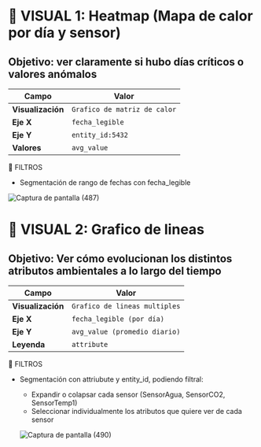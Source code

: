 
# 🔷 VISUAL 1: Heatmap (Mapa de calor por día y sensor)
## Objetivo: ver claramente si hubo días críticos o valores anómalos

| Campo                   | Valor                           |
| ----------------------  | ------------------------------- |
| **Visualización**       | `Grafico de matriz de calor`    |
| **Eje X**               | `fecha_legible`                 |
| **Eje Y**               | `entity_id:5432`                |
| **Valores**             | `avg_value`                     |

🔷 FILTROS
- Segmentación de rango de fechas con fecha_legible
  
![Captura de pantalla (487)](https://github.com/user-attachments/assets/b8699978-386e-4c37-9409-6c82373778d7)

# 🔷 VISUAL 2: Grafico de lineas
## Objetivo: Ver cómo evolucionan los distintos atributos ambientales a lo largo del tiempo

| Campo                   | Valor                           |
| ----------------------  | ------------------------------- |
| **Visualización**       | `Grafico de lineas multiples`    |
| **Eje X**               | `fecha_legible (por día)`                 |
| **Eje Y**               | `avg_value (promedio diario)`                |
| **Leyenda**             | `attribute`                     |

🔷 FILTROS
- Segmentación con attriubute y entity_id, podiendo filtral:
  - Expandir o colapsar cada sensor (SensorAgua, SensorCO2, SensorTemp1)
  - Seleccionar individualmente los atributos que quiere ver de cada sensor



  ![Captura de pantalla (490)](https://github.com/user-attachments/assets/26fdb6a2-c684-472c-b424-79f71a07b375)
